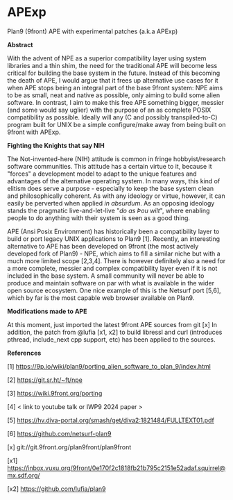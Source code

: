 # APExp
Plan9 (9front) APE with experimental patches (a.k.a APExp)


**Abstract**


With the advent of NPE as a superior compatibility layer using system libraries
and a thin shim, the need for the traditional APE will become less critical
for building the base system in the future. Instead of this becoming the 
death of APE, I would argue that it frees up alternative use cases for it 
when APE stops being an integral part of the base 9front system: NPE
aims to be as small, neat and native as possible, only aiming to build some
alien software. In contrast, I aim to make this free APE something bigger, 
messier (and some would say uglier) with the purpose of an as complete POSIX
compatibility as possible. Ideally will any (C and possibly transpiled-to-C) 
program built for UNIX be a simple configure/make away from being built on 
9front with APExp.


**Fighting the Knights that say NIH**


The Not-invented-here (NIH) attitude is common in fringe hobbyist/research
software communities. This attitude has a certain virtue to it, because it
"forces" a development model to adapt to the unique features and advantages
of the alternative operating system. In many ways, this kind of elitism does
serve a purpose - especially to keep the base system clean and philosophically
coherent. As with any ideology or virtue, however, it can easily be perverted
when applied *in absurdum*. As an opposing ideology stands the pragmatic
live-and-let-live "*do as Þou wilt*", where enabling people to do anything with
their system is seen as a good thing.


APE (Ansi Posix Environment) has historically been a compatibility layer to
build or port legacy UNIX applications to Plan9 [1]. Recently, an interesting
alternative to APE has been developed on 9front (the most actively developed
fork of Plan9) - NPE, which aims to fill a similar niche but with a much more
limited scope [2,3,4]. There is however definitely also a need for a more
complete, messier and complex compatibility layer even if it is not included
in the base system. A small community will never be able to produce and
maintain software on par with what is available in the wider open source
ecosystem. One nice example of this is the Netsurf port [5,6], which by far is
the most capable web browser available on Plan9.


**Modifications made to APE**


At this moment, just imported the latest 9front APE sources from git [x]
In addition, the patch from @lufia [x1, x2] to build libressl and curl (introduces
pthread, include_next cpp support, etc) has been applied to the sources.


**References**

[1] https://9p.io/wiki/plan9/porting_alien_software_to_plan_9/index.html

[2] https://git.sr.ht/~ft/npe

[3] https://wiki.9front.org/porting

[4] < link to youtube talk or IWP9 2024 paper >

[5] https://hv.diva-portal.org/smash/get/diva2:1821484/FULLTEXT01.pdf

[6] https://github.com/netsurf-plan9

[x] git://git.9front.org/plan9front/plan9front

[x1] https://inbox.vuxu.org/9front/0e170f2c1818fb21b795c2151e52adaf.squirrel@mx.sdf.org/

[x2] https://github.com/lufia/plan9
